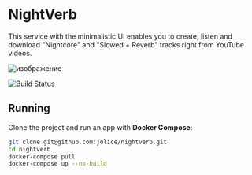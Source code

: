 # NightVerb

This service with the minimalistic UI enables you to create, listen and download "Nightcore" and "Slowed + Reverb" tracks right from YouTube videos.

![изображение](https://user-images.githubusercontent.com/25826296/194772468-e3dc22dc-492a-412f-8f84-568ccc206559.png)

[![Build Status](https://travis-ci.org/riguron/CaptchaRecognition.svg?branch=master)](https://travis-ci.org/riguron/CaptchaRecognition)

## Running

Clone the project and run an app with **Docker Compose**:

```bash
git clone git@github.com:jolice/nightverb.git
cd nightverb
docker-compose pull
docker-compose up --no-build
```
